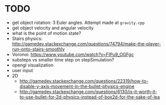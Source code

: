 # TODO

-   get object rotation: 3 Euler angles. Attempt made at `gravity.cpp`
-   get object velocity and angular velocity
-   what is the point of motion state?
-   Stairs physics: http://gamedev.stackexchange.com/questions/74794/make-the-player-run-onto-stairs-smoothly
-   Voronoi: https://www.youtube.com/watch?v=FIPu9_OGFgc
-   substeps vs smaller time step on stepSimulation?
-   opengl visualization
-   user input
-   2D
    - http://gamedev.stackexchange.com/questions/22319/how-to-disable-y-axis-movement-in-the-bullet-physics-engine
    - http://gamedev.stackexchange.com/questions/6130/is-it-worth-it-to-use-bullet-for-2d-physics-instead-of-box2d-for-the-sake-of-lea
